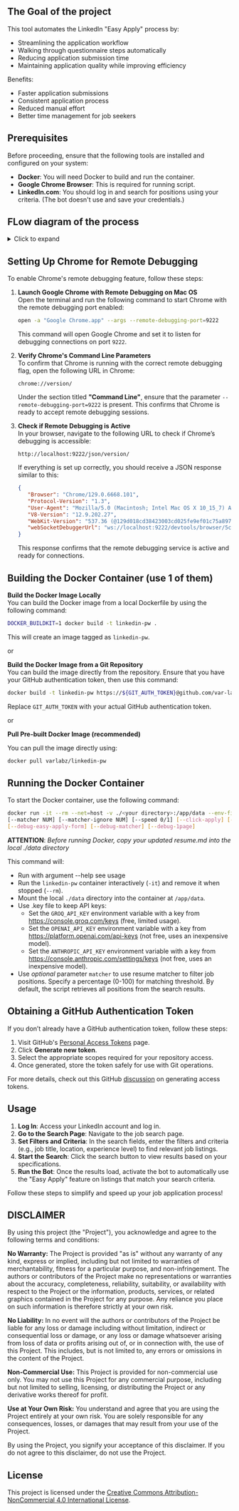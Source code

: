 ## The Goal of the project
This tool automates the LinkedIn "Easy Apply" process by:
- Streamlining the application workflow
- Walking through questionnaire steps automatically
- Reducing application submission time
- Maintaining application quality while improving efficiency

Benefits:
- Faster application submissions
- Consistent application process
- Reduced manual effort
- Better time management for job seekers

## Prerequisites

Before proceeding, ensure that the following tools are installed and configured on your system:
- **Docker**: You will need Docker to build and run the container.
- **Google Chrome Browser**: This is required for running script.
- **LinkedIn.com**: You should log in and search for positions using your criteria. (The bot doesn't use and save your credentials.)

## FLow diagram of the process
<details>
<summary>Click to expand</summary>

```mermaid
graph TD
    A[Start] --> B[Get list of positions on page]
    
    B --> C[Process Position]
    
    C --> C1[Compare resume to job description]
    C1 --> C2{Match > 70%?}
    C2 -->|Yes| C3[Start Easy Apply Form]
    C2 -->|No| C4[Go to next position]
    
    C3 --> F1[Get form field]
    F1 --> F2{Have info in history/resume for field?}
    F2 -->|Yes| F3[Auto-fill field]
    F2 -->|No| F4[Wait for user input]
    
    F3 --> F5{More fields?}
    F4 --> F5
    
    F5 -->|Yes| F1
    F5 -->|No| F6{All required fields completed?}
    
    F6 -->|Yes| F7[Press Next button]
    F6 -->|No| F4
    
    F7 --> C4
    
    C4 --> C5{More positions on page?}
    C5 -->|Yes| C
    C5 -->|No| D{Have next page?}
    
    D -->|Yes| E[Go to next page]
    E --> B
    D -->|No| G[End]
```

</details>

## Setting Up Chrome for Remote Debugging

To enable Chrome's remote debugging feature, follow these steps:

1. **Launch Google Chrome with Remote Debugging on Mac OS**  
   Open the terminal and run the following command to start Chrome with the remote debugging port enabled:
   ```bash
   open -a "Google Chrome.app" --args --remote-debugging-port=9222
   ```
   This command will open Google Chrome and set it to listen for debugging connections on port `9222`.

2. **Verify Chrome's Command Line Parameters**  
   To confirm that Chrome is running with the correct remote debugging flag, open the following URL in Chrome:
   ```
   chrome://version/
   ```
   Under the section titled **"Command Line"**, ensure that the parameter `--remote-debugging-port=9222` is present. This confirms that Chrome is ready to accept remote debugging sessions.

3. **Check if Remote Debugging is Active**  
   In your browser, navigate to the following URL to check if Chrome’s debugging is accessible:
   ```
   http://localhost:9222/json/version/
   ```
   If everything is set up correctly, you should receive a JSON response similar to this:
   ```json
   {
      "Browser": "Chrome/129.0.6668.101",
      "Protocol-Version": "1.3",
      "User-Agent": "Mozilla/5.0 (Macintosh; Intel Mac OS X 10_15_7) AppleWebKit/537.36 (KHTML, like Gecko) Chrome/129.0.0.0 Safari/537.36",
      "V8-Version": "12.9.202.27",
      "WebKit-Version": "537.36 (@129d018cd38423003cd025fe9ef01c75a897203b)",
      "webSocketDebuggerUrl": "ws://localhost:9222/devtools/browser/5c17626d-5a62-4060-8f17-dc20ff9609de"
   }
   ```
   This response confirms that the remote debugging service is active and ready for connections.

## Building the Docker Container (use 1 of them)

**Build the Docker Image Locally**  
   You can build the Docker image from a local Dockerfile by using the following command:
   ```bash
   DOCKER_BUILDKIT=1 docker build -t linkedin-pw .
   ```
   This will create an image tagged as `linkedin-pw`.

or

**Build the Docker Image from a Git Repository**  
   You can build the image directly from the repository. Ensure that you have your GitHub authentication token, then use this command:
   ```bash
   docker build -t linkedin-pw https://${GIT_AUTH_TOKEN}@github.com/var-lab/dumsum.git
   ```
   Replace `GIT_AUTH_TOKEN` with your actual GitHub authentication token.

or

**Pull Pre-built Docker Image (recommended)**
 
   You can pull the image directly using:
   ```bash
   docker pull varlabz/linkedin-pw
   ```

## Running the Docker Container


   To start the Docker container, use the following command:
   ```bash
   docker run -it --rm --net=host -v ./<your directory>:/app/data --env-file .key linkedin-pw \
   [--matcher NUM] [--matcher-ignore NUM] [--speed 0/1] [--click-apply] [--click-easy-apply] \
   [--debug-easy-apply-form] [--debug-matcher] [--debug-1page]
   ```

   **ATTENTION**: *Before running Docker, copy your updated resume.md into the local ./data directory*
   
   This command will:
   - Run with argument --help see usage
   - Run the `linkedin-pw` container interactively (`-it`) and remove it when stopped (`--rm`).
   - Mount the local `./data` directory into the container at `/app/data`.
   - Use .key file to keep API keys:
     - Set the `GROQ_API_KEY` environment variable with a key from https://console.groq.com/keys (free, limited usage).
     - Set the `OPENAI_API_KEY` environment variable with a key from https://platform.openai.com/api-keys (not free, uses an inexpensive model).
     - Set the `ANTHROPIC_API_KEY` environment variable with a key from https://console.anthropic.com/settings/keys (not free, uses an inexpensive model).
   - Use *optional* parameter `matcher` to use resume matcher to filter job positions. Specify a percentage (0-100) for matching threshold. By default, the script retrieves all positions from the search results.

   
## Obtaining a GitHub Authentication Token

If you don’t already have a GitHub authentication token, follow these steps:

1. Visit GitHub's [Personal Access Tokens](https://github.com/settings/tokens) page.
2. Click **Generate new token**.
3. Select the appropriate scopes required for your repository access.
4. Once generated, store the token safely for use with Git operations.

For more details, check out this GitHub [discussion](https://github.com/orgs/community/discussions/74701) on generating access tokens.

## Usage 

1. **Log In**: Access your LinkedIn account and log in.
2. **Go to the Search Page**: Navigate to the job search page.
3. **Set Filters and Criteria**: In the search fields, enter the filters and criteria (e.g., job title, location, experience level) to find relevant job listings.
4. **Start the Search**: Click the search button to view results based on your specifications.
5. **Run the Bot**: Once the results load, activate the bot to automatically use the "Easy Apply" feature on listings that match your search criteria.

Follow these steps to simplify and speed up your job application process!

## DISCLAIMER

By using this project (the "Project"), you acknowledge and agree to the following terms and conditions:

**No Warranty:** The Project is provided "as is" without any warranty of any kind, express or implied, including but not limited to warranties of merchantability, fitness for a particular purpose, and non-infringement.  The authors or contributors of the Project make no representations or warranties about the accuracy, completeness, reliability, suitability, or availability with respect to the Project or the information, products, services, or related graphics contained in the Project for any purpose.  Any reliance you place on such information is therefore strictly at your own risk.

**No Liability:** In no event will the authors or contributors of the Project be liable for any loss or damage including without limitation, indirect or consequential loss or damage, or any loss or damage whatsoever arising from loss of data or profits arising out of, or in connection with, the use of this Project.  This includes, but is not limited to, any errors or omissions in the content of the Project.

**Non-Commercial Use:**  This Project is provided for non-commercial use only.  You may not use this Project for any commercial purpose, including but not limited to selling, licensing, or distributing the Project or any derivative works thereof for profit.

**Use at Your Own Risk:** You understand and agree that you are using the Project entirely at your own risk.  You are solely responsible for any consequences, losses, or damages that may result from your use of the Project.

By using the Project, you signify your acceptance of this disclaimer. If you do not agree to this disclaimer, do not use the Project.

## License

This project is licensed under the [Creative Commons Attribution-NonCommercial 4.0 International License](LICENSE.md).